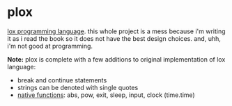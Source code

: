 # plox

[lox programming language](http://www.craftinginterpreters.com/). this whole project is a mess because i'm writing it as i read the book so it does not have the best design choices. and, uhh, i'm not good at programming.

**Note:** plox is complete with a few additions to original implementation of lox language:

* break and continue statements
* strings can be denoted with single quotes
* [native functions](https://github.com/nwxnk/plox/blob/17f6054375c75e137ffb41e96190550cae6772ec/plox/native.py): abs, pow, exit, sleep, input, clock (time.time)